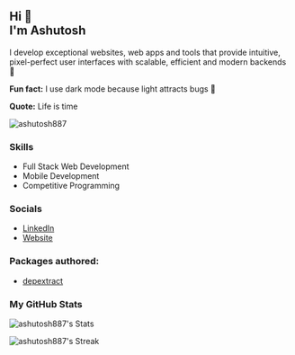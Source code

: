 Hi 🙂
</br>
I'm Ashutosh
-------------

I develop exceptional websites, web apps and tools that provide intuitive, pixel-perfect user interfaces with scalable, efficient and modern backends 🚀

**Fun fact:** I use dark mode because light attracts bugs 🙂

**Quote:** Life is time 

<p align="left"> <img src="https://komarev.com/ghpvc/?username=ashutosh887&label=Profile%20views&color=0e75b6&style=flat" alt="ashutosh887" /> </p>
                  
### Skills 
* Full Stack Web Development
* Mobile Development
* Competitive Programming

### Socials          
- [LinkedIn](https://www.linkedin.com/in/ashutosh887/)
- [Website](https://ashutosh887.vercel.app/)

### Packages authored:
- [depextract](https://www.npmjs.com/package/depextract)

### My GitHub Stats
![ashutosh887's Stats](https://github-readme-stats.vercel.app/api?username=ashutosh887&theme=react&show_icons=true&hide_border=false&count_private=true)

![ashutosh887's Streak](https://github-readme-streak-stats.herokuapp.com/?user=ashutosh887&theme=react&hide_border=true)
